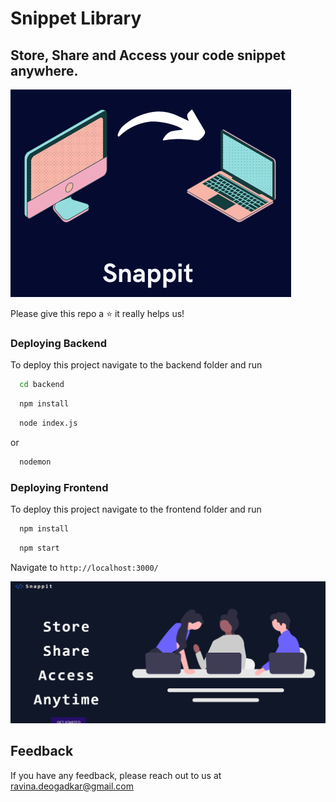 # Snippet Library

## Store, Share and Access your code snippet anywhere.

![logo](images/snippet-library.png)

Please give this repo a ⭐ it really helps us!

### Deploying Backend

To deploy this project navigate to the backend folder and run

```bash
  cd backend
```

```bash
  npm install
```

```bash
  node index.js
```

or

```bash
  nodemon
```

### Deploying Frontend

To deploy this project navigate to the frontend folder and run

```bash
  npm install
```

```bash
  npm start
```

Navigate to `http://localhost:3000/`

![Landing Page](images/landing-page.png)

## Feedback

If you have any feedback, please reach out to us at ravina.deogadkar@gmail.com
